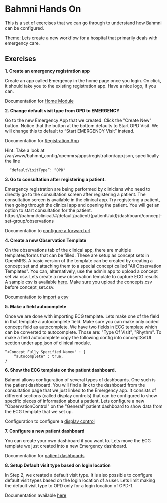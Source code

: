 Bahmni Hands On
===============

This is a set of exercises that we can go through to understand how Bahmni can be configured. 

Theme: Lets create a new workflow for a hospital that primarily deals with emergency care. 

Exercises
---------

 **1. Create an emergency registration app**
 
 Create an app called Emergency in the home page once you login. On click, it should take you to the existing registration app. Have a nice logo, if you can. 

 Documentation for [Home Module](https://bahmni.atlassian.net/wiki/display/BAH/Home+Module)

 
 **2. Change default visit type from OPD to EMERGENCY**

Go to the new Emergency App that we created. Click the "Create New" button. Notice that the button at the bottom defaults to Start OPD Visit. We will change this to default to “Start EMERGENCY Visit” instead. 

Documentation for [Registration App](https://bahmni.atlassian.net/wiki/display/BAH/Registration+App)

Hint: Take a look at /var/www/bahmni_config/openmrs/apps/registration/app.json, specifically the line

      “defaultVisitType”: “OPD"


 **3. Go to consultation after registering a patient.**

Emergency registration are being performed by clinicians who need to directly go to the consultation screen after registering a patient. The consultation screen is available in the clinical app. Try registering a patient, then going through the clinical app and opening the patient. You will get an option to start consultation for the patient. 
https://<ip>/bahmni/clinical/#/default/patient/{patientUuid}/dashboard/concept-set-group/observations
 
Documentation to [configure a forward url](https://bahmni.atlassian.net/wiki/display/BAH/Registration+Page#RegistrationPage-Registration2ndPage)


 **4. Create a new Observation Template**

On the observations tab of the clinical app, there are multiple templates/forms that can be filled. These are setup as concept sets in OpenMRS. A basic version of the template can be created by creating a concept set and attaching them to a special concept called "All Observation Templates". You can, alternatively, use the admin app to upload a concept set via csv. 
Lets create a new observation template to capture ECG results. A sample csv is available [here](https://github.com/HemanthGowda/Bahmni-HandsOn/tree/master/ECG-CSV). Make sure you upload the concepts.csv before concept_set.csv. 

Documentation to [import a csv](https://bahmni.atlassian.net/wiki/display/BAH/Create+a+New+Observation+Form#CreateaNewObservationForm-AddObservationFormstoBahmni)

 
 **5. Make a field autocomplete**

Once we are done with importing ECG template. Lets make one of the field in that template a autocomplete field. Make sure you can make only coded concept field as autocomplete.
We have two fields in ECG template which can be converted to autocomplete. Those are: "Type Of Visit",  "Rhythm".
To make a field autocomplete copy the following config into conceptSetUI section under app.json of clinical module.

    “<Concept Fully Specified Name>" : {
        “autocomplete" : true,
    }
    
 **6. Show the ECG template on the patient dashboard.**

Bahmni allows configuration of several types of dashboards. One such is the patient dashboard. You will find a link to the dashboard from the consultation page that we just linked to the Emergency app. It consists of different sections (called display controls) that can be configured to show specific pieces of information about a patient. 
Lets configure a new "ObservationControl" on the "General" patient dashboard to show data from the ECG template that we set up. 

Configuration to configure a [display control](https://bahmni.atlassian.net/wiki/display/BAH/Display+Controls+Configuration#DisplayControlsConfiguration-ObservationControl)

 
 **7. Configure a new patient dashboard**

You can create your own dashboard if you want to. Lets move the ECG template we just created into a new Emergency dashboard. 

Documentation for [patient dashboards](https://bahmni.atlassian.net/wiki/display/BAH/Configure+Patient+Dashboard)


 **8. Setup Default visit type based on login location**

In Step 2, we created a default visit type. It is also possible to configure default visit types based on the login location of a user. Lets limit making the default visit type to OPD only for a login location of OPD-1. 

Documentation available [here](https://bahmni.atlassian.net/wiki/display/BAH/Configure+Patient+Registration#ConfigurePatientRegistration-4.ConfigureVisits )
